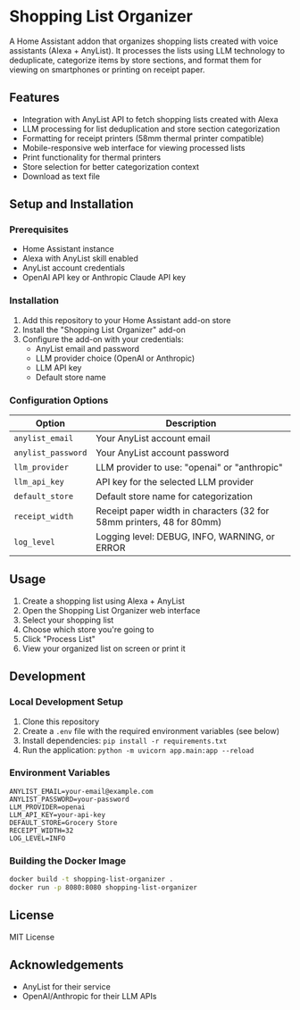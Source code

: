 # Shopping List Organizer

A Home Assistant addon that organizes shopping lists created with voice assistants (Alexa + AnyList). It processes the lists using LLM technology to deduplicate, categorize items by store sections, and format them for viewing on smartphones or printing on receipt paper.

## Features

- Integration with AnyList API to fetch shopping lists created with Alexa
- LLM processing for list deduplication and store section categorization
- Formatting for receipt printers (58mm thermal printer compatible)
- Mobile-responsive web interface for viewing processed lists
- Print functionality for thermal printers
- Store selection for better categorization context
- Download as text file

## Setup and Installation

### Prerequisites

- Home Assistant instance
- Alexa with AnyList skill enabled
- AnyList account credentials
- OpenAI API key or Anthropic Claude API key

### Installation

1. Add this repository to your Home Assistant add-on store
2. Install the "Shopping List Organizer" add-on
3. Configure the add-on with your credentials:
   - AnyList email and password
   - LLM provider choice (OpenAI or Anthropic)
   - LLM API key
   - Default store name

### Configuration Options

| Option | Description |
|--------|-------------|
| `anylist_email` | Your AnyList account email |
| `anylist_password` | Your AnyList account password |
| `llm_provider` | LLM provider to use: "openai" or "anthropic" |
| `llm_api_key` | API key for the selected LLM provider |
| `default_store` | Default store name for categorization |
| `receipt_width` | Receipt paper width in characters (32 for 58mm printers, 48 for 80mm) |
| `log_level` | Logging level: DEBUG, INFO, WARNING, or ERROR |

## Usage

1. Create a shopping list using Alexa + AnyList
2. Open the Shopping List Organizer web interface
3. Select your shopping list
4. Choose which store you're going to
5. Click "Process List"
6. View your organized list on screen or print it

## Development

### Local Development Setup

1. Clone this repository
2. Create a `.env` file with the required environment variables (see below)
3. Install dependencies: `pip install -r requirements.txt`
4. Run the application: `python -m uvicorn app.main:app --reload`

### Environment Variables

```
ANYLIST_EMAIL=your-email@example.com
ANYLIST_PASSWORD=your-password
LLM_PROVIDER=openai
LLM_API_KEY=your-api-key
DEFAULT_STORE=Grocery Store
RECEIPT_WIDTH=32
LOG_LEVEL=INFO
```

### Building the Docker Image

```bash
docker build -t shopping-list-organizer .
docker run -p 8080:8080 shopping-list-organizer
```

## License

MIT License

## Acknowledgements

- AnyList for their service
- OpenAI/Anthropic for their LLM APIs